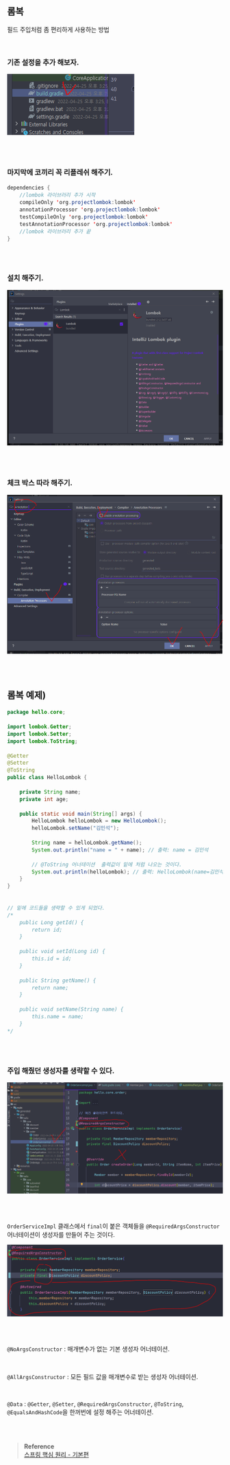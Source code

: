 ## 롬복

필드 주입처럼 좀 편리하게 사용하는 방법


<br/>

### 기존 설정을 추가 해보자.


![이미지](/programming/img/스프링26.PNG)

<br/><br/>


### 마지막에 코끼리 꼭 리플레쉬 해주기.

```java
dependencies {
	//lombok 라이브러리 추가 시작
	compileOnly 'org.projectlombok:lombok'
	annotationProcessor 'org.projectlombok:lombok'
	testCompileOnly 'org.projectlombok:lombok'
	testAnnotationProcessor 'org.projectlombok:lombok'
	//lombok 라이브러리 추가 끝
}
```

<br/><br/>

### 설치 해주기.

![이미지](/programming/img/스프링27.PNG)

<br/><br/>

### 체크 박스 따라 해주기.

![이미지](/programming/img/스프링28.PNG)

<br/><br/>

## 롬복 예제)

```java
package hello.core;

import lombok.Getter;
import lombok.Setter;
import lombok.ToString;

@Getter
@Setter
@ToString
public class HelloLombok {

    private String name;
    private int age;

    public static void main(String[] args) {
        HelloLombok helloLombok = new HelloLombok();
        helloLombok.setName("김민석");

        String name = helloLombok.getName();
        System.out.println("name = " + name); // 출력: name = 김민석

        // @ToString 어너테이션  출력값이 밑에 처럼 나오는 것이다.
        System.out.println(helloLombok); // 출력: HelloLombok(name=김민석, age=0)
    }
}


// 밑에 코드들을 생략할 수 있게 되었다.
/* 
    public Long getId() {
        return id;
    }

    public void setId(Long id) {
        this.id = id;
    }

    public String getName() {
        return name;
    }

    public void setName(String name) {
        this.name = name;
    }
*/
```

<br/><br/>

### 주입 해줬던 생성자를 생략할 수 있다.

![이미지](/programming/img/스프링29.PNG)

<br/><br/>


`OrderServiceImpl` 클래스에서 `final`이 붙은 객체들을 `@RequiredArgsConstructor` 어너테이션이 생성자를 만들어 주는 것이다.

![이미지](/programming/img/스프링30.PNG)

<br/><br/>


`@NoArgsConstructor` : 매개변수가 없는 기본 생성자 어너테이션.

<br/>

`@AllArgsConstructor` : 모든 필드 값을 매개변수로 받는 생성자 어너테이션.

<br/>

`@Data` : `@Getter`, `@Setter`, `@RequiredArgsConstructor`, `@ToString`, `@EqualsAndHashCode`을 한꺼번에 설정 해주는 어너테이션.

<br/><br/>

>**Reference** <br/>[스프링 핵심 원리 - 기본편](https://www.inflearn.com/course/%EC%8A%A4%ED%94%84%EB%A7%81-%ED%95%B5%EC%8B%AC-%EC%9B%90%EB%A6%AC-%EA%B8%B0%EB%B3%B8%ED%8E%B8?utm_source=google&utm_medium=cpc&utm_campaign=04.general_backend&utm_content=spring&utm_term=%EC%8A%A4%ED%94%84%EB%A7%81%20%EC%9E%85%EB%AC%B8&gclid=CjwKCAiAjPyfBhBMEiwAB2CCImohok2YrQ2tRdhqfr3cZvKqkIJOHUJ36u6s1-7C9X1gzZIapTvOtxoCangQAvD_BwE)
